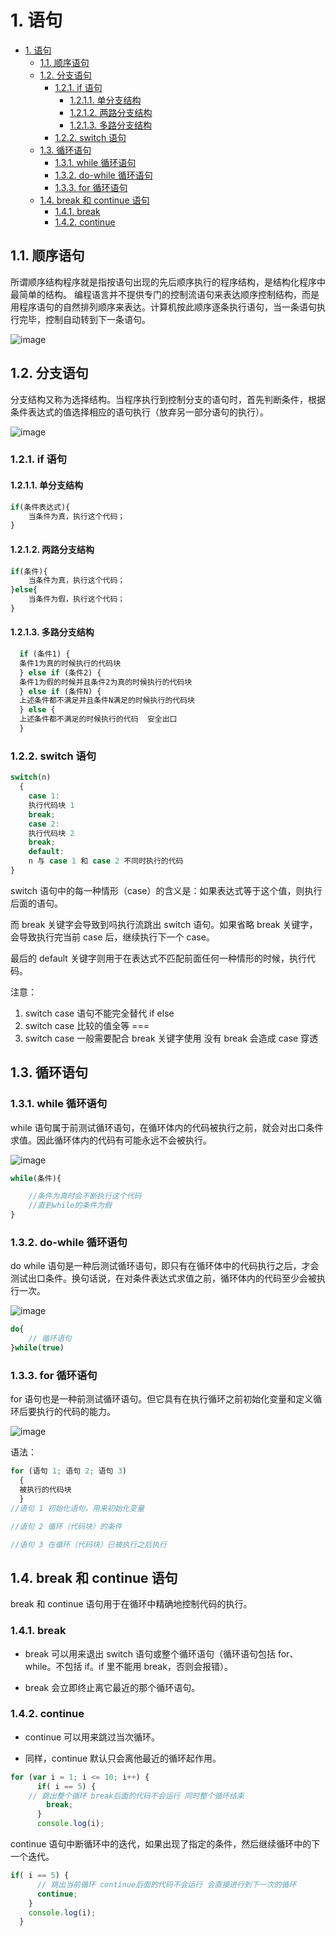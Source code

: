 # 1. 语句

<!-- TOC -->

- [1. 语句](#1-语句)
  - [1.1. 顺序语句](#11-顺序语句)
  - [1.2. 分支语句](#12-分支语句)
    - [1.2.1. if 语句](#121-if-语句)
      - [1.2.1.1. 单分支结构](#1211-单分支结构)
      - [1.2.1.2. 两路分支结构](#1212-两路分支结构)
      - [1.2.1.3. 多路分支结构](#1213-多路分支结构)
    - [1.2.2. switch 语句](#122-switch-语句)
  - [1.3. 循环语句](#13-循环语句)
    - [1.3.1. while 循环语句](#131-while-循环语句)
    - [1.3.2. do-while 循环语句](#132-do-while-循环语句)
    - [1.3.3. for 循环语句](#133-for-循环语句)
  - [1.4. break 和 continue 语句](#14-break-和-continue-语句)
    - [1.4.1. break](#141-break)
    - [1.4.2. continue](#142-continue)

<!-- /TOC -->

## 1.1. 顺序语句

所谓顺序结构程序就是指按语句出现的先后顺序执行的程序结构，是结构化程序中最简单的结构。
编程语言并不提供专门的控制流语句来表达顺序控制结构，而是用程序语句的自然排列顺序来表达。计算机按此顺序逐条执行语句，当一条语句执行完毕，控制自动转到下一条语句。

![image](../images/顺序结构.png)

## 1.2. 分支语句

分支结构又称为选择结构。当程序执行到控制分支的语句时，首先判断条件，根据条件表达式的值选择相应的语句执行（放弃另一部分语句的执行）。

![image](../images/分支结构.png)

### 1.2.1. if 语句

#### 1.2.1.1. 单分支结构

```JavaScript
if(条件表达式){
    当条件为真，执行这个代码；
}
```

#### 1.2.1.2. 两路分支结构

```JavaScript
if(条件){
    当条件为真，执行这个代码；
}else{
    当条件为假，执行这个代码；
}
```

#### 1.2.1.3. 多路分支结构

```JavaScript
  if (条件1) {
  条件1为真的时候执行的代码块
  } else if (条件2) {
  条件1为假的时候并且条件2为真的时候执行的代码块
  } else if (条件N) {
  上述条件都不满足并且条件N满足的时候执行的代码块
  } else {
  上述条件都不满足的时候执行的代码  安全出口
  }
```

### 1.2.2. switch 语句

```JavaScript
switch(n)
  {
    case 1:
    执行代码块 1
    break;
    case 2:
    执行代码块 2
    break;
    default:
    n 与 case 1 和 case 2 不同时执行的代码
}
```

switch 语句中的每一种情形（case）的含义是：如果表达式等于这个值，则执行后面的语句。

而 break 关键字会导致到吗执行流跳出 switch 语句。如果省略 break 关键字，会导致执行完当前 case 后，继续执行下一个 case。

最后的 default 关键字则用于在表达式不匹配前面任何一种情形的时候，执行代码。

注意：

1. switch case 语句不能完全替代 if else
2. switch case 比较的值全等 ===
3. switch case 一般需要配合 break 关键字使用 没有 break 会造成 case 穿透

## 1.3. 循环语句

### 1.3.1. while 循环语句

while 语句属于前测试循环语句，在循环体内的代码被执行之前，就会对出口条件求值。因此循环体内的代码有可能永远不会被执行。

![image](../images/while.png)

```JavaScript
while(条件){

    //条件为真时会不断执行这个代码
    //直到while的条件为假
}
```

### 1.3.2. do-while 循环语句

do while 语句是一种后测试循环语句，即只有在循环体中的代码执行之后，才会测试出口条件。换句话说，在对条件表达式求值之前，循环体内的代码至少会被执行一次。

![image](../images/dowhile.png)

```JavaScript
do{
    // 循环语句
}while(true)
```

### 1.3.3. for 循环语句

for 语句也是一种前测试循环语句。但它具有在执行循环之前初始化变量和定义循环后要执行的代码的能力。

![image](../images/for.png)

语法：

```JavaScript
for (语句 1; 语句 2; 语句 3)
  {
  被执行的代码块
  }
//语句 1 初始化语句，用来初始化变量

//语句 2 循环（代码块）的条件

//语句 3 在循环（代码块）已被执行之后执行
```

## 1.4. break 和 continue 语句

break 和 continue 语句用于在循环中精确地控制代码的执行。

### 1.4.1. break

- break 可以用来退出 switch 语句或整个循环语句（循环语句包括 for、while。不包括 if。if 里不能用 break，否则会报错）。

- break 会立即终止离它最近的那个循环语句。

### 1.4.2. continue

- continue 可以用来跳过当次循环。

- 同样，continue 默认只会离他最近的循环起作用。

```JavaScript
for (var i = 1; i <= 10; i++) {
      if( i == 5) {
    // 跳出整个循环 break后面的代码不会运行 同时整个循环结束
        break;
      }
      console.log(i);
```

continue 语句中断循环中的迭代，如果出现了指定的条件，然后继续循环中的下一个迭代。

```JavaScript
if( i == 5) {
      // 跳出当前循环 continue后面的代码不会运行 会直接进行到下一次的循环
      continue;
    }
    console.log(i);
  }
```
